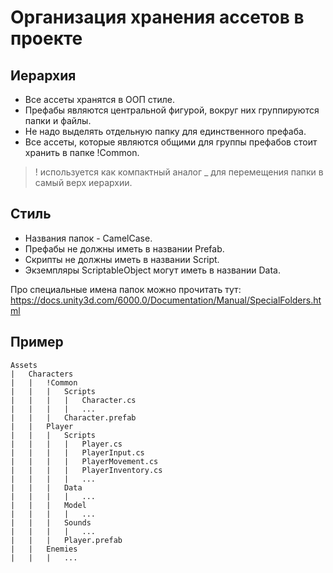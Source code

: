 # Организация хранения ассетов в проекте

## Иерархия
- Все ассеты хранятся в ООП стиле.
- Префабы являются центральной фигурой, вокруг них группируются папки и файлы.
- Не надо выделять отдельную папку для единственного префаба.
- Все ассеты, которые являются общими для группы префабов стоит хранить в папке !Common. 
> ! используется как компактный аналог _ для перемещения папки в самый верх иерархии.

## Стиль
- Названия папок - CamelCase.
- Префабы не должны иметь в названии Prefab.
- Скрипты не должны иметь в названии Script.
- Экземпляры ScriptableObject могут иметь в названии Data.

Про специальные имена папок можно прочитать тут: https://docs.unity3d.com/6000.0/Documentation/Manual/SpecialFolders.html 

## Пример
```
Assets
|   Characters
|   |   !Common
|   |   |   Scripts
|   |   |   |   Character.cs
|   |   |   |   ...
|   |   |   Character.prefab
|   |   Player
|   |   |   Scripts
|   |   |   |   Player.cs
|   |   |   |   PlayerInput.cs
|   |   |   |   PlayerMovement.cs
|   |   |   |   PlayerInventory.cs
|   |   |   |   ...
|   |   |   Data
|   |   |   |   ...
|   |   |   Model
|   |   |   |   ...
|   |   |   Sounds
|   |   |   |   ...
|   |   |   Player.prefab
|   |   Enemies
|   |   |   ...
```